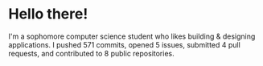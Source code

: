 # Hello there!
I'm a sophomore computer science student who likes building & designing applications. I pushed 571 commits, opened 5 issues, submitted 4 pull requests, and contributed to 8 public repositories.
